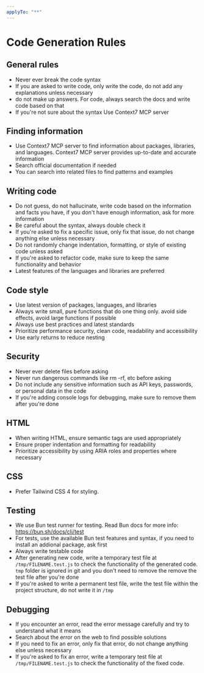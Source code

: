 ```yaml
---
applyTo: "**"
---
```


# Code Generation Rules

## General rules

- Never ever break the code syntax
- If you are asked to write code, only write the code, do not add any explanations unless necessary
- do not make up answers. For code, always search the docs and write code based on that
- If you're not sure about the syntax Use Context7 MCP server

## Finding information

- Use Context7 MCP server to find information about packages, libraries, and languages. Context7 MCP server provides up-to-date and accurate information
- Search official documentation if needed
- You can search into related files to find patterns and examples

## Writing code

- Do not guess, do not hallucinate, write code based on the information and facts you have, if you don't have enough information, ask for more information
- Be careful about the syntax, always double check it
- If you're asked to fix a specific issue, only fix that issue, do not change anything else unless necessary
- Do not randomly change indentation, formatting, or style of existing code unless asked
- If you're asked to refactor code, make sure to keep the same functionality and behavior
- Latest features of the languages and libraries are preferred

## Code style

- Use latest version of packages, languages, and libraries
- Always write small, pure functions that do one thing only. avoid side effects, avoid large functions if possible
- Always use best practices and latest standards
- Prioritize performance security, clean code, readability and accessibility
- Use early returns to reduce nesting

## Security

- Never ever delete files before asking
- Never run dangerous commands like rm -rf, etc before asking
- Do not include any sensitive information such as API keys, passwords, or personal data in the code
- If you're adding console logs for debugging, make sure to remove them after you're done

## HTML

- When writing HTML, ensure semantic tags are used appropriately
- Ensure proper indentation and formatting for readability
- Prioritize accessibility by using ARIA roles and properties where necessary

## CSS

- Prefer Tailwind CSS 4 for styling.

## Testing

- We use Bun test runner for testing. Read Bun docs for more info: https://bun.sh/docs/cli/test
- For tests, use the available Bun test features and syntax, if you need to install an addional package, ask first
- Always write testable code
- After generating new code, write a temporary test file at `/tmp/FILENAME.test.js` to check the functionality of the generated code. `tmp` folder is ignored in git and you don't need to remove the remove the test file after you're done
- If you're asked to write a permanent test file, write the test file within the project structure, do not write it in `/tmp`

## Debugging

- If you encounter an error, read the error message carefully and try to understand what it means
- Search about the error on the web to find possible solutions
- If you need to fix an error, only fix that error, do not change anything else unless necessary
- If you're asked to fix an error, write a temporary test file at `/tmp/FILENAME.test.js` to check the functionality of the fixed code.
